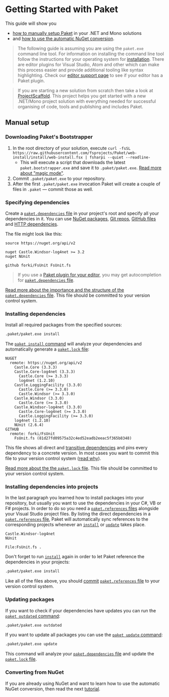 # Getting Started with Paket

This guide will show you

* [how to manually setup Paket](getting-started.html#Manual-setup) in your .NET
  and Mono solutions
* and
  [how to use the automatic NuGet conversion](convert-from-nuget-tutorial.html).

> The following guide is assuming you are using the `paket.exe` command line
> tool. For information on installing the command line tool follow the
> instructions for your operating system for [installation](installation.html).
> There are editor plugins for Visual Studio, Atom and other which can make this
> process easier and provide additional tooling like syntax highlighting. Check
> our [editor support page](editor-support.html) to see if your editor has a
> Paket plugin.

> If you are starting a new solution from scratch then take a look at
> [ProjectScaffold](http://fsprojects.github.io/ProjectScaffold/). This project
> helps you get started with a new .NET/Mono project solution with everything
> needed for successful organising of code, tools and publishing and includes
> Paket.

## Manual setup

### Downloading Paket's Bootstrapper

1. In the root directory of your solution, execute `curl -fsSL https://raw.githubusercontent.com/fsprojects/Paket/web-install/install/web-install.fsx | fsharpi --quiet --readline-`
   * This will execute a script that downloads the latest `paket.bootstrapper.exe` and save it to `.paket/paket.exe`. [Read more about "magic mode"](bootstrapper.html#magic-mode).
1. Commit `.paket/paket.exe` to your repository.
1. After the first `.paket/paket.exe` invocation Paket will create a couple of
   files in `.paket` — commit those as well.

### Specifying dependencies

Create a [`paket.dependencies` file](dependencies-file.html) in your project's
root and specify all your dependencies in it. You can use
[NuGet packages](nuget-dependencies.html),
[Git repos](git-dependencies.html),
[GitHub files](github-dependencies.html) and
[HTTP dependencies](http-dependencies.html).

The file might look like this:

```paket
source https://nuget.org/api/v2

nuget Castle.Windsor-log4net >= 3.2
nuget NUnit

github forki/FsUnit FsUnit.fs
```

> If you use a [Paket plugin for your editor](editor-support.html), you may get
> autocompletion for [`paket.dependencies` file](dependencies-file.html).

[Read more about the importance and the structure of the `paket.dependencies` file](dependencies-file.html).
This file should be committed to your version control system.

### Installing dependencies

Install all required packages from the specified sources:

```sh
.paket/paket.exe install
```

The [`paket install` command](paket-install.html) will analyze your dependencies
and automatically generate a [`paket.lock` file](lock-file.html):

```paket
NUGET
  remote: https://nuget.org/api/v2
    Castle.Core (3.3.3)
    Castle.Core-log4net (3.3.3)
      Castle.Core (>= 3.3.3)
      log4net (1.2.10)
    Castle.LoggingFacility (3.3.0)
      Castle.Core (>= 3.3.0)
      Castle.Windsor (>= 3.3.0)
    Castle.Windsor (3.3.0)
      Castle.Core (>= 3.3.0)
    Castle.Windsor-log4net (3.3.0)
      Castle.Core-log4net (>= 3.3.0)
      Castle.LoggingFacility (>= 3.3.0)
    log4net (1.2.10)
    NUnit (2.6.4)
GITHUB
  remote: forki/FsUnit
    FsUnit.fs (81d27fd09575a32c4ed52eadb2eeac5f365b8348)
```

This file shows all direct and [transitive dependencies](faq.html#transitive)
and pins every dependency to a concrete version. In most cases you want to
commit this file to your version control system ([read
why](faq.html#Why-should-I-commit-the-lock-file)).

[Read more about the the `paket.lock` file](lock-file.html). This file should be
committed to your version control system.

### Installing dependencies into projects

In the last paragraph you learned how to install packages into your repository,
but usually you want to use the dependencies in your C#, VB or F# projects. In
order to do so you need a [`paket.references` files](references-files.html)
alongside your Visual Studio project files. By listing the direct dependencies
in a [`paket.references` file](references-files.html), Paket will automatically
sync references to the corresponding projects whenever an
[`install`](paket-install.html) or [`update`](paket-update.html) takes place.

```paket
Castle.Windsor-log4net
NUnit

File:FsUnit.fs .
```

Don't forget to run [`install`](paket-install.html) again in order to let Paket
reference the dependencies in your projects:

```sh
.paket/paket.exe install
```

Like all of the files above, you should
[commit](faq.html#Why-should-I-commit-the-lock-file)
[`paket.references` file](references-files.html) to your version control system.

### Updating packages

If you want to check if your dependencies have updates you can run the
[`paket outdated` command](paket-outdated.html):

```sh
.paket/paket.exe outdated
```

If you want to update all packages you can use the
[`paket update` command](paket-update.html):

```sh
.paket/paket.exe update
```

This command will analyze your
[`paket.dependencies` file](dependencies-file.html) and update the
[`paket.lock` file](lock-file.html).

### Converting from NuGet

If you are already using NuGet and want to learn how to use the automatic NuGet
conversion, then read the next [tutorial](convert-from-nuget-tutorial.html).
